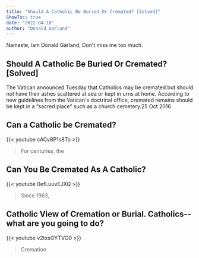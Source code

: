 ```yaml
---
title: "Should A Catholic Be Buried Or Cremated? [Solved]"
ShowToc: true 
date: "2022-04-10"
author: "Donald Garland" 
---
```


Namaste, iam Donald Garland, Don’t miss me too much.
## Should A Catholic Be Buried Or Cremated? [Solved]
The Vatican announced Tuesday that Catholics may be cremated but should not have their ashes scattered at sea or kept in urns at home. According to new guidelines from the Vatican's doctrinal office, cremated remains should be kept in a “sacred place” such as a church cemetery.25 Oct 2016

## Can a Catholic be Cremated?
{{< youtube cACv8P1s8To >}}
>For centuries, the 

## Can You Be Cremated As A Catholic?
{{< youtube 0efLuuvEJXQ >}}
>Since 1963, 

## Catholic View of Cremation or Burial. Catholics--what are you going to do?
{{< youtube v2txsOYTVO0 >}}
>Cremation

